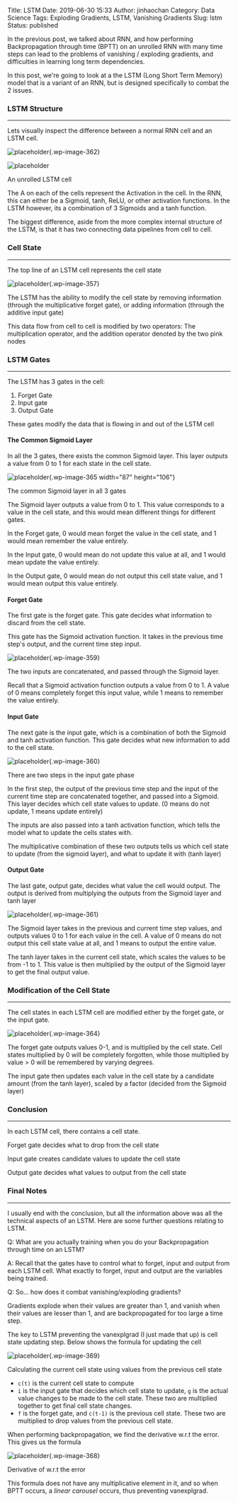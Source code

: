 Title: LSTM
Date: 2019-06-30 15:33
Author: jinhaochan
Category: Data Science
Tags: Exploding Gradients, LSTM, Vanishing Gradients
Slug: lstm
Status: published



In the previous post, we talked about RNN, and how performing Backpropagation through time (BPTT) on an unrolled RNN with many time steps can lead to the problems of vanishing / exploding gradients, and difficulties in learning long term dependencies.





In this post, we're going to look at a the LSTM (Long Short Term Memory) model that is a variant of an RNN, but is designed specifically to combat the 2 issues.



<!-- wp:heading {"level":3} -->

### LSTM Structure





------------------------------------------------------------------------






Lets visually inspect the difference between a normal RNN cell and an LSTM cell.



<!-- wp:image {"id":362} -->

![placeholder]({attach}media/2019/03/lstm3-simplernn.png){.wp-image-362}  



<!-- wp:image {"id":356} -->

![placeholder]({attach}media/2019/03/lstm3-chain.png) 

An unrolled LSTM cell




The A on each of the cells represent the Activation in the cell. In the RNN, this can either be a Sigmoid, tanh, ReLU, or other activation functions. In the LSTM however, its a combination of 3 Sigmoids and a tanh function.





The biggest difference, aside from the more complex internal structure of the LSTM, is that it has two connecting data pipelines from cell to cell.



<!-- wp:heading {"level":3} -->

### Cell State





------------------------------------------------------------------------





The top line of an LSTM cell represents the cell state



<!-- wp:image {"id":357,"align":"center"} -->



![placeholder]({attach}media/2019/03/lstm3-c-line.png){.wp-image-357}






The LSTM has the ability to modify the cell state by removing information (through the multiplicative forget gate), or adding information (through the additive input gate)





This data flow from cell to cell is modified by two operators: The multiplication operator, and the addition operator denoted by the two pink nodes



<!-- wp:heading {"level":3} -->

### LSTM Gates





------------------------------------------------------------------------






The LSTM has 3 gates in the cell:



<!-- wp:list {"ordered":true} -->

1.  Forget Gate
2.  Input gate
3.  Output Gate





These gates modify the data that is flowing in and out of the LSTM cell



<!-- wp:heading {"level":4} -->

#### The Common Sigmoid Layer





In all the 3 gates, there exists the common Sigmoid layer. This layer outputs a value from 0 to 1 for each state in the cell state.



<!-- wp:image {"id":365,"align":"center","width":87,"height":106} -->


![placeholder]({attach}media/2019/03/lstm3-gate.png){.wp-image-365 width="87" height="106"}  
<figcaption>
The common Sigmoid layer in all 3 gates
</figcaption>








The Sigmoid layer outputs a value from 0 to 1. This value corresponds to a value in the cell state, and this would mean different things for different gates.





In the Forget gate, 0 would mean forget the value in the cell state, and 1 would mean remember the value entirely.





In the Input gate, 0 would mean do not update this value at all, and 1 would mean update the value entirely.





In the Output gate, 0 would mean do not output this cell state value, and 1 would mean output this value entirely.



<!-- wp:heading {"level":4} -->

#### Forget Gate





The first gate is the forget gate. This gate decides what information to discard from the cell state.





This gate has the Sigmoid activation function. It takes in the previous time step's output, and the current time step input.



<!-- wp:image {"id":359} -->


![placeholder]({attach}media/2019/03/lstm3-focus-f.png){.wp-image-359}






The two inputs are concatenated, and passed through the Sigmoid layer.





Recall that a Sigmoid activation function outputs a value from 0 to 1. A value of 0 means completely forget this input value, while 1 means to remember the value entirely.



<!-- wp:heading {"level":4} -->

#### Input Gate





The next gate is the input gate, which is a combination of both the Sigmoid and tanh activation function. This gate decides what new information to add to the cell state.



<!-- wp:image {"id":360} -->


![placeholder]({attach}media/2019/03/lstm3-focus-i.png){.wp-image-360}






There are two steps in the input gate phase





In the first step, the output of the previous time step and the input of the current time step are concatenated together, and passed into a Sigmoid. This layer decides which cell state values to update. (0 means do not update, 1 means update entirely)





The inputs are also passed into a tanh activation function, which tells the model what to update the cells states with.





The multiplicative combination of these two outputs tells us which cell state to update (from the sigmoid layer), and what to update it with (tanh layer)



<!-- wp:heading {"level":4} -->

#### Output Gate





The last gate, output gate, decides what value the cell would output. The output is derived from multiplying the outputs from the Sigmoid layer and tanh layer



<!-- wp:image {"id":361} -->


![placeholder]({attach}media/2019/03/lstm3-focus-o.png){.wp-image-361}






The Sigmoid layer takes in the previous and current time step values, and outputs values 0 to 1 for each value in the cell. A value of 0 means do not output this cell state value at all, and 1 means to output the entire value.





The tanh layer takes in the current cell state, which scales the values to be from -1 to 1. This value is then multiplied by the output of the Sigmoid layer to get the final output value.



<!-- wp:heading {"level":3} -->

### Modification of the Cell State





------------------------------------------------------------------------






The cell states in each LSTM cell are modified either by the forget gate, or the input gate.



<!-- wp:image {"id":364} -->


![placeholder]({attach}media/2019/03/lstm3-focus-c-2.png){.wp-image-364}






The forget gate outputs values 0-1, and is multiplied by the cell state. Cell states multiplied by 0 will be completely forgotten, while those multiplied by value &gt; 0 will be remembered by varying degrees.





The input gate then updates each value in the cell state by a candidate amount (from the tanh layer), scaled by a factor (decided from the Sigmoid layer)



<!-- wp:heading {"level":3} -->

### Conclusion





------------------------------------------------------------------------






In each LSTM cell, there contains a cell state.





Forget gate decides what to drop from the cell state





Input gate creates candidate values to update the cell state





Output gate decides what values to output from the cell state




### Final Notes



------------------------------------------------------------------------






I usually end with the conclusion, but all the information above was all the technical aspects of an LSTM. Here are some further questions relating to LSTM.





Q: What are you actually training when you do your Backpropagation through time on an LSTM?





A: Recall that the gates have to control what to forget, input and output from each LSTM cell. What exactly to forget, input and output are the variables being trained.





Q: So... how does it combat vanishing/exploding gradients?





Gradients explode when their values are greater than 1, and vanish when their values are lesser than 1, and are backpropagated for too large a time step.





The key to LSTM preventing the vanexplgrad (I just made that up) is cell state updating step. Below shows the formula for updating the cell




![placeholder]({attach}media/2019/03/untitled-1.png){.wp-image-369}  
<figcaption>
Calculating the current cell state using values from the previous cell state
</figcaption>








-   `c(t)` is the current cell state to compute
-   `i` is the input gate that decides which cell state to update, `g` is the actual value changes to be made to the cell state. These two are multiplied together to get final cell state changes.
-   `f` is the forget gate, and `c(t-1)` is the previous cell state. These two are multiplied to drop values from the previous cell state.





When performing backpropagation, we find the derivative w.r.t the error. This gives us the formula




![placeholder]({attach}media/2019/03/2.png){.wp-image-368}  
<figcaption>
Derivative of w.r.t the error
</figcaption>

This formula does not have any multiplicative element in it, and so when BPTT occurs, a *linear carousel* occurs, thus preventing vanexplgrad.






